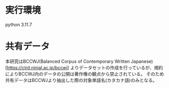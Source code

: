 # 実行環境
python 3.11.7

# 共有データ
本研究はBCCWJ(Balanced Corpus of Contemporary
Written Japanese) [https://clrd.ninjal.ac.jp/bccwj] よりデータセットの作成を行っているが、規約によりBCCWJ内のデータの公開は著作権の観点から禁止されている。
そのため共有データはBCCWJより抽出した際の対象単語名(カタカナ語)のみとなる。
